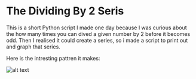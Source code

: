 # The Dividing By 2 Seris
This is a short Python script I made one day because I was curious about the how many times you can dived a given number by 2 before it becomes odd. Then I realised it could create a series, so i made a script to print out and graph that series. 

Here is the intresting pattren it makes:

![alt text]([[./ReadmeImage/newplot%20(23).png](./ReadmeImage/newplot%20(23).png)./ReadmeImage/newplot%20(23).png)
